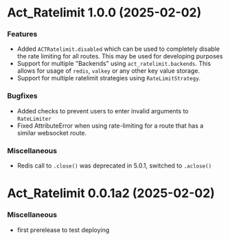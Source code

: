 # Act_Ratelimit 1.0.0 (2025-02-02)

### Features

- Added `ACTRatelimit.disabled` which can be used to completely disable the rate limiting for all routes. This may be used for developing purposes
- Support for multiple "Backends" using `act_ratelimit.backends`. This allows for usage of `redis`, `valkey` or any other key value storage.
- Support for multiple ratelimit strategies using `RateLimitStrategy`.

### Bugfixes

- Added checks to prevent users to enter invalid arguments to `RateLimiter`
- Fixed AttributeError when using rate-limiting for a route that has a similar websocket route.

### Miscellaneous

- Redis call to `.close()` was deprecated in 5.0.1, switched to `.aclose()`


# Act_Ratelimit 0.0.1a2 (2025-02-02)

### Miscellaneous

- first prerelease to test deploying

